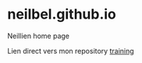 # neilbel.github.io
Neillien home page

Lien direct vers mon repository <a href="https://github.com/neilbel/training">training</a>
